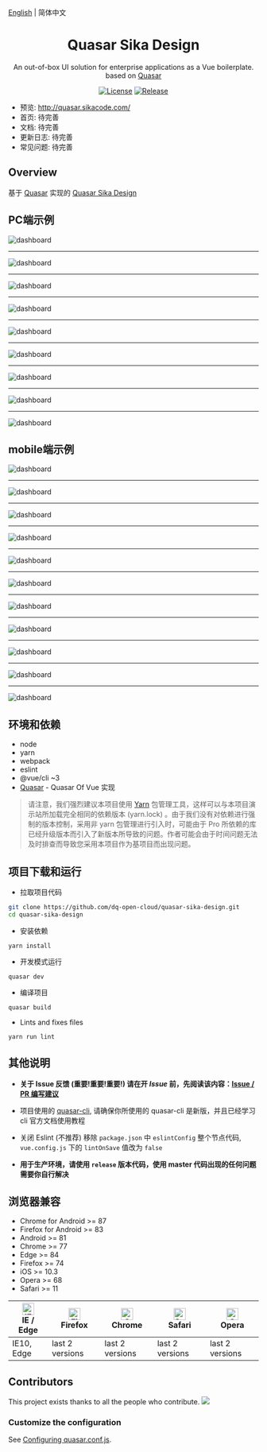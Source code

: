 [English](./README.md) | 简体中文

<h1 align="center">Quasar Sika Design</h1>
<div align="center">
An out-of-box UI solution for enterprise applications as a Vue boilerplate. based on  <a href="http://www.quasarchs.com/" target="_blank"> Quasar </a>
</div>

<div align="center">

[![License](https://img.shields.io/npm/l/package.json.svg?style=flat)](https://github.com/dq-open-cloud/quasar-sika-design/blob/main/LICENSE)
[![Release](https://img.shields.io/badge/release-v1-blue)](https://github.com/dq-open-cloud/quasar-sika-design/releases)

</div>

- 预览: http://quasar.sikacode.com/
- 首页: 待完善
- 文档: 待完善
- 更新日志: 待完善
- 常见问题: 待完善


Overview
----

基于 [Quasar](http://www.quasarchs.com/quasar-cli/installation/#Introduction) 实现的 [Quasar Sika Design](http://quasar.sikacode.com/) 

PC端示例
----
![dashboard](http://quasar.sikacode.com/demo/pc/dashboard_analysis.png)
***
![dashboard](http://quasar.sikacode.com/demo/pc/dashboard_monitor.png)
***
![dashboard](http://quasar.sikacode.com/demo/pc/dashboard_workplace.png)
***
![dashboard](http://quasar.sikacode.com/demo/pc/account_center.png)
***
![dashboard](http://quasar.sikacode.com/demo/pc/account_settings.png)
***
![dashboard](http://quasar.sikacode.com/demo/pc/form_advanced-form.png)
***
![dashboard](http://quasar.sikacode.com/demo/pc/list_goodsList.png)
***
![dashboard](http://quasar.sikacode.com/demo/pc/profile_advanced.png)
***
![dashboard](http://quasar.sikacode.com/demo/pc/right_lan.png)

mobile端示例
----

![dashboard](http://quasar.sikacode.com/demo/mobile/dashboard_analysis.png)
***
![dashboard](http://quasar.sikacode.com/demo/mobile/dashboard_analysis1.png)
***
![dashboard](http://quasar.sikacode.com/demo/mobile/dashboard_analysis2.png)
***
![dashboard](http://quasar.sikacode.com/demo/mobile/dashboard_monitor.png)
***
![dashboard](http://quasar.sikacode.com/demo/mobile/dashboard_workplace.png)
***
![dashboard](http://quasar.sikacode.com/demo/mobile/account_center.png)
***
![dashboard](http://quasar.sikacode.com/demo/mobile/account_settings.png)
***
![dashboard](http://quasar.sikacode.com/demo/mobile/list_goods-list.png)
***
![dashboard](http://quasar.sikacode.com/demo/mobile/profile_advanced.png)
***
![dashboard](http://quasar.sikacode.com/demo/mobile/user_login.png)
***
![dashboard](http://quasar.sikacode.com/demo/mobile/user_register.png)

环境和依赖
----
- node
- yarn
- webpack
- eslint
- @vue/cli ~3
- [Quasar](https://github.com/quasarframework/quasar) - Quasar Of Vue 实现

> 请注意，我们强烈建议本项目使用 [Yarn](https://yarnpkg.com/) 包管理工具，这样可以与本项目演示站所加载完全相同的依赖版本 (yarn.lock) 。由于我们没有对依赖进行强制的版本控制，采用非 yarn 包管理进行引入时，可能由于 Pro 所依赖的库已经升级版本而引入了新版本所导致的问题。作者可能会由于时间问题无法及时排查而导致您采用本项目作为基项目而出现问题。



项目下载和运行
----

- 拉取项目代码
```bash
git clone https://github.com/dq-open-cloud/quasar-sika-design.git
cd quasar-sika-design
```

- 安装依赖
```
yarn install
```

- 开发模式运行
```
quasar dev
```

- 编译项目
```
quasar build
```

- Lints and fixes files
```
yarn run lint
```



其他说明
----

- **关于 Issue 反馈 (重要!重要!重要!) 请在开 *Issue* 前，先阅读该内容：[Issue / PR 编写建议](https://github.com/vueComponent/ant-design-vue-pro/issues/90)** 

- 项目使用的 [quasar-cli](http://www.quasarchs.com/quasar-cli/installation/#Introduction), 请确保你所使用的 quasar-cli 是新版，并且已经学习 cli 官方文档使用教程

- 关闭 Eslint (不推荐) 移除 `package.json` 中 `eslintConfig` 整个节点代码, `vue.config.js` 下的 `lintOnSave` 值改为 `false`

- **用于生产环境，请使用 `release` 版本代码，使用 master 代码出现的任何问题需要你自行解决**

## 浏览器兼容

- Chrome for Android >= 87
- Firefox for Android >= 83
- Android >= 81
- Chrome >= 77
- Edge >= 84
- Firefox >= 74
- iOS >= 10.3
- Opera >= 68
- Safari >= 11

| [<img src="https://raw.githubusercontent.com/alrra/browser-logos/master/src/edge/edge_48x48.png" alt="IE / Edge" width="24px" height="24px" />](http://godban.github.io/browsers-support-badges/)</br>IE / Edge | [<img src="https://raw.githubusercontent.com/alrra/browser-logos/master/src/firefox/firefox_48x48.png" alt="Firefox" width="24px" height="24px" />](http://godban.github.io/browsers-support-badges/)</br>Firefox | [<img src="https://raw.githubusercontent.com/alrra/browser-logos/master/src/chrome/chrome_48x48.png" alt="Chrome" width="24px" height="24px" />](http://godban.github.io/browsers-support-badges/)</br>Chrome | [<img src="https://raw.githubusercontent.com/alrra/browser-logos/master/src/safari/safari_48x48.png" alt="Safari" width="24px" height="24px" />](http://godban.github.io/browsers-support-badges/)</br>Safari | [<img src="https://raw.githubusercontent.com/alrra/browser-logos/master/src/opera/opera_48x48.png" alt="Opera" width="24px" height="24px" />](http://godban.github.io/browsers-support-badges/)</br>Opera |
| --- | --- | --- | --- | --- |
| IE10, Edge | last 2 versions | last 2 versions | last 2 versions | last 2 versions |


## Contributors

This project exists thanks to all the people who contribute. 
<a href="https://github.com/vueComponent/ant-design-vue-pro/graphs/contributors"><img src="https://opencollective.com/ant-design-pro-vue/contributors.svg?width=890&button=false" /></a>

### Customize the configuration
See [Configuring quasar.conf.js](https://quasar.dev/quasar-cli/quasar-conf-js).
